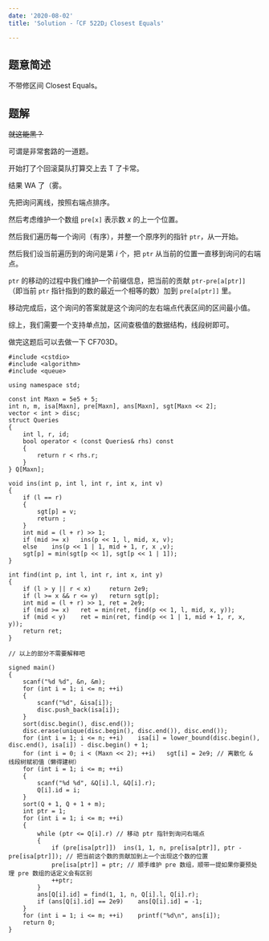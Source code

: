 ```yaml
---
date: '2020-08-02'
title: 'Solution -「CF 522D」Closest Equals'

---
```


## 题意简述

不带修区间 Closest Equals。

## 题解

~~就这能黑？~~

可谓是非常套路的一道题。

开始打了个回滚莫队打算交上去 T 了卡常。

结果 WA 了（雾。

先把询问离线，按照右端点排序。

然后考虑维护一个数组 `pre[x]` 表示数 $x$ 的上一个位置。

然后我们遍历每一个询问（有序），并整一个原序列的指针 `ptr`，从一开始。

然后我们设当前遍历到的询问是第 $i$ 个，把 `ptr` 从当前的位置一直移到询问的右端点。

`ptr` 的移动的过程中我们维护一个前缀信息，把当前的贡献 `ptr-pre[a[ptr]]` （即当前 `ptr` 指针指到的数的最近一个相等的数）加到 `pre[a[ptr]]` 里。

移动完成后，这个询问的答案就是这个询问的左右端点代表区间的区间最小值。

综上，我们需要一个支持单点加，区间查极值的数据结构，线段树即可。

做完这题后可以去做一下 CF703D。

```cpp[class="line-numbers"]
#include <cstdio>
#include <algorithm>
#include <queue>

using namespace std;

const int Maxn = 5e5 + 5;
int n, m, isa[Maxn], pre[Maxn], ans[Maxn], sgt[Maxn << 2];
vector < int > disc;
struct Queries
{
	int l, r, id;
	bool operator < (const Queries& rhs) const
	{
		return r < rhs.r;
	}
} Q[Maxn];

void ins(int p, int l, int r, int x, int v)
{
	if (l == r)
	{
		sgt[p] = v;
		return ;
	}
	int mid = (l + r) >> 1;
	if (mid >= x)	ins(p << 1, l, mid, x, v);
	else	ins(p << 1 | 1, mid + 1, r, x ,v);
	sgt[p] = min(sgt[p << 1], sgt[p << 1 | 1]);
}

int find(int p, int l, int r, int x, int y)
{
	if (l > y || r < x) 	return 2e9;
	if (l >= x && r <= y)	return sgt[p];
	int mid = (l + r) >> 1, ret = 2e9;
	if (mid >= x)	ret = min(ret, find(p << 1, l, mid, x, y));
	if (mid < y)	ret = min(ret, find(p << 1 | 1, mid + 1, r, x, y));
	return ret;
}

// 以上的部分不需要解释吧

signed main()
{
	scanf("%d %d", &n, &m);
	for (int i = 1; i <= n; ++i)
	{
		scanf("%d", &isa[i]);
		disc.push_back(isa[i]);
	}
	sort(disc.begin(), disc.end());
	disc.erase(unique(disc.begin(), disc.end()), disc.end());
	for (int i = 1; i <= n; ++i)	isa[i] = lower_bound(disc.begin(), disc.end(), isa[i]) - disc.begin() + 1;
	for (int i = 0; i < (Maxn << 2); ++i)	sgt[i] = 2e9; // 离散化 & 线段树赋初值（懒得建树）
	for (int i = 1; i <= m; ++i)
	{
		scanf("%d %d", &Q[i].l, &Q[i].r);
		Q[i].id = i;
	}
	sort(Q + 1, Q + 1 + m);
	int ptr = 1;
	for (int i = 1; i <= m; ++i)
	{
		while (ptr <= Q[i].r) // 移动 ptr 指针到询问右端点
		{
			if (pre[isa[ptr]])	ins(1, 1, n, pre[isa[ptr]], ptr - pre[isa[ptr]]); // 把当前这个数的贡献加到上一个出现这个数的位置
			pre[isa[ptr]] = ptr; // 顺手维护 pre 数组，顺带一提如果你要预处理 pre 数组的话定义会有区别
			++ptr;
		}
		ans[Q[i].id] = find(1, 1, n, Q[i].l, Q[i].r);
		if (ans[Q[i].id] == 2e9)	ans[Q[i].id] = -1;
	}
	for (int i = 1; i <= m; ++i)	printf("%d\n", ans[i]);
	return 0;
}
```